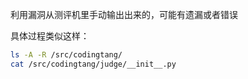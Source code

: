 利用漏洞从测评机里手动输出出来的，可能有遗漏或者错误

具体过程类似这样：
```bash
ls -A -R /src/codingtang/
cat /src/codingtang/judge/__init__.py
```
